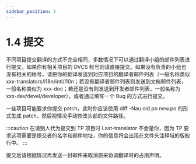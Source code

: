 ```yaml
---
sidebar_position: 3
---
```


# 1.4 提交

不同项目提交翻译的方式不完全相同，多数情况下可以通过翻译小组的邮件列表进行提交，如果你有相关项目的 DVCS 帐号则请直接提交。如果没有负责的小组也没有相关的帐号，请把你的翻译发送到对应项目的翻译者邮件列表（一般名称类似 xxx-translators/i18n/intl/l10n；若没有翻译者邮件列表则发送到文档邮件列表，一般名称类似为 xxx-doc；若还是没有则发送到开发者邮件列表，一般名称为 xxx-dev/devel/developer），或者通过填写一个 Bug 的方式进行提交。

一些项目可能要求你提交 patch，此时你应该使用 diff -Nau old.po new.po 的形式生成 patch，然后视情况手动修改头部的文件路径。

:::caution
在请别人代为提交到 TP 项目时 Last-translator 不会是你，因为 TP 要求这项需要是提交者的名字和邮件地址，你的信息将会出现在文件头注释域的版权行中。
:::

提交后请根据情况再发送一封邮件来取消原来协调翻译时的占用声明。
